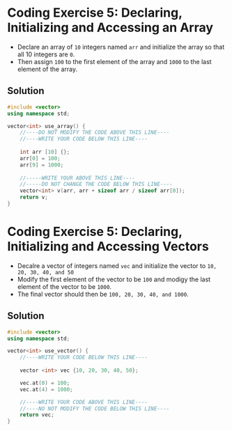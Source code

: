 # Coding Exercise 5: Declaring, Initializing and Accessing an Array

- Declare an array of `10` integers named `arr` and initialize the array so that all 10 integers are `0`.
- Then assign `100` to the first element of the array and `1000` to the last element of the array.

## Solution

```c++
#include <vector>
using namespace std;

vector<int> use_array() {
    //----DO NOT MODIFY THE CODE ABOVE THIS LINE----
    //----WRITE YOUR CODE BELOW THIS LINE----
    
    int arr [10] {};
    arr[0] = 100;
    arr[9] = 1000;
    
    //-----WRITE YOUR ABOVE THIS LINE----
    //-----DO NOT CHANGE THE CODE BELOW THIS LINE----
    vector<int> v(arr, arr + sizeof arr / sizeof arr[0]);
    return v;
}
```

# Coding Exercise 5: Declaring, Initializing and Accessing Vectors

- Decalre a vector of integers named `vec` and initialize the vector to `10, 20, 30, 40, and 50`
- Modify the first element of the vector to be `100` and modigy the last element of the vector to be `1000`.
- The final vector should then be `100, 20, 30, 40, and 1000`.

## Solution

```c++
#include <vector>
using namespace std;

vector<int> use_vector() {
    //----WRITE YOUR CODE BELOW THIS LINE----
    
    vector <int> vec {10, 20, 30, 40, 50};

    vec.at(0) = 100;
    vec.at(4) = 1000;

    //----WRITE YOUR CODE ABOVE THIS LINE----
    //----NO NOT MODIFY THE CODE BELOW THIS LINE----
    return vec;
}
```